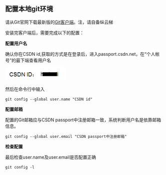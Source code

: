 ## 配置本地git环境

请从Git官网下载最新版的[Git客户端](http://git-scm.com/downloads)。注，请自备纵云梯

安装完客户端后，需要完成以下的配置：


**配置用户名**

确认你在CSDN id,获取的方式是在登录后，进入passport.csdn.net，在“个人帐号”的最下端查看用户名

![](/images/FAQ_2_2_1.png)

然后在命令行中输入

	git config --global user.name "CSDN id"


**配置邮箱**

配置的Git邮箱应与CSDN passport中注册邮箱一致，系统判断用户名是依靠邮箱信息。

	git config --global user.email "CSDN passport中注册邮箱"


**检查配置**

最后检查user.name及user.email是否配置正确

	git config -l